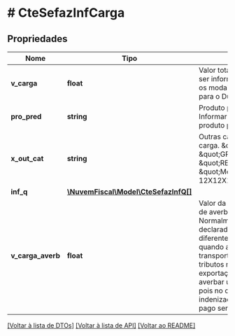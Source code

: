 # # CteSefazInfCarga

## Propriedades

Nome | Tipo | Descrição | Comentários
------------ | ------------- | ------------- | -------------
**v_carga** | **float** | Valor total da carga.  Dever ser informado para todos os modais, com exceção para o Dutoviário. | [optional]
**pro_pred** | **string** | Produto predominante.  Informar a descrição do produto predominante. |
**x_out_cat** | **string** | Outras características da carga.  \&quot;FRIA\&quot;, \&quot;GRANEL\&quot;, \&quot;REFRIGERADA\&quot;, \&quot;Medidas: 12X12X12\&quot;. | [optional]
**inf_q** | [**\NuvemFiscal\Model\CteSefazInfQ[]**](CteSefazInfQ.md) |  |
**v_carga_averb** | **float** | Valor da Carga para efeito de averbação.  Normalmente igual ao valor declarado da mercadoria, diferente por exemplo, quando a mercadoria transportada é isenta de tributos nacionais para exportação, onde é preciso averbar um valor maior, pois no caso de indenização, o valor a ser pago será maior. | [optional]

[[Voltar à lista de DTOs]](../../README.md#models) [[Voltar à lista de API]](../../README.md#endpoints) [[Voltar ao README]](../../README.md)
